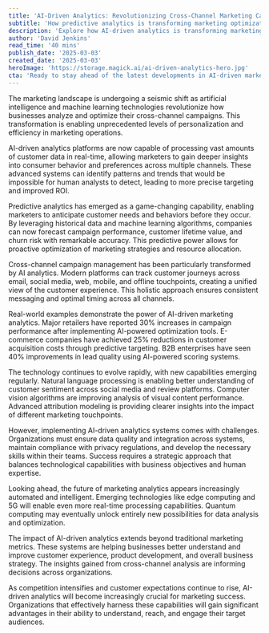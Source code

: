 ```yaml
---
title: 'AI-Driven Analytics: Revolutionizing Cross-Channel Marketing Campaigns'
subtitle: 'How predictive analytics is transforming marketing optimization'
description: 'Explore how AI-driven analytics is transforming marketing optimization through advanced predictive analytics and cross-channel campaign management. Learn how leading companies are achieving significant improvements in campaign performance and customer engagement through intelligent data analysis.'
author: 'David Jenkins'
read_time: '40 mins'
publish_date: '2025-03-03'
created_date: '2025-03-03'
heroImage: 'https://storage.magick.ai/ai-driven-analytics-hero.jpg'
cta: 'Ready to stay ahead of the latest developments in AI-driven marketing analytics? Follow us on LinkedIn for regular updates on emerging technologies and industry best practices that are shaping the future of digital marketing.'
---
```


The marketing landscape is undergoing a seismic shift as artificial intelligence and machine learning technologies revolutionize how businesses analyze and optimize their cross-channel campaigns. This transformation is enabling unprecedented levels of personalization and efficiency in marketing operations.

AI-driven analytics platforms are now capable of processing vast amounts of customer data in real-time, allowing marketers to gain deeper insights into consumer behavior and preferences across multiple channels. These advanced systems can identify patterns and trends that would be impossible for human analysts to detect, leading to more precise targeting and improved ROI.

Predictive analytics has emerged as a game-changing capability, enabling marketers to anticipate customer needs and behaviors before they occur. By leveraging historical data and machine learning algorithms, companies can now forecast campaign performance, customer lifetime value, and churn risk with remarkable accuracy. This predictive power allows for proactive optimization of marketing strategies and resource allocation.

Cross-channel campaign management has been particularly transformed by AI analytics. Modern platforms can track customer journeys across email, social media, web, mobile, and offline touchpoints, creating a unified view of the customer experience. This holistic approach ensures consistent messaging and optimal timing across all channels.

Real-world examples demonstrate the power of AI-driven marketing analytics. Major retailers have reported 30% increases in campaign performance after implementing AI-powered optimization tools. E-commerce companies have achieved 25% reductions in customer acquisition costs through predictive targeting. B2B enterprises have seen 40% improvements in lead quality using AI-powered scoring systems.

The technology continues to evolve rapidly, with new capabilities emerging regularly. Natural language processing is enabling better understanding of customer sentiment across social media and review platforms. Computer vision algorithms are improving analysis of visual content performance. Advanced attribution modeling is providing clearer insights into the impact of different marketing touchpoints.

However, implementing AI-driven analytics systems comes with challenges. Organizations must ensure data quality and integration across systems, maintain compliance with privacy regulations, and develop the necessary skills within their teams. Success requires a strategic approach that balances technological capabilities with business objectives and human expertise.

Looking ahead, the future of marketing analytics appears increasingly automated and intelligent. Emerging technologies like edge computing and 5G will enable even more real-time processing capabilities. Quantum computing may eventually unlock entirely new possibilities for data analysis and optimization.

The impact of AI-driven analytics extends beyond traditional marketing metrics. These systems are helping businesses better understand and improve customer experience, product development, and overall business strategy. The insights gained from cross-channel analysis are informing decisions across organizations.

As competition intensifies and customer expectations continue to rise, AI-driven analytics will become increasingly crucial for marketing success. Organizations that effectively harness these capabilities will gain significant advantages in their ability to understand, reach, and engage their target audiences.